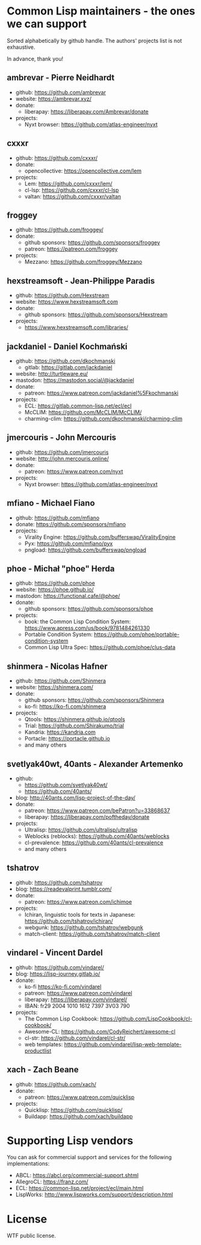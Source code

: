 # Common Lisp maintainers - the ones we can support

Sorted alphabetically by github handle. The authors' projects list is not exhaustive.

In advance, thank you!


## ambrevar - Pierre Neidhardt

- github: https://github.com/ambrevar
- website: https://ambrevar.xyz/
- donate:
  - liberapay: https://liberapay.com/Ambrevar/donate
- projects:
  - Nyxt browser: https://github.com/atlas-engineer/nyxt

## cxxxr

- github: https://github.com/cxxxr/
- donate:
  - opencollective: https://opencollective.com/lem
- projects:
  - Lem: https://github.com/cxxxr/lem/
  - cl-lsp: https://github.com/cxxxr/cl-lsp
  - valtan: https://github.com/cxxxr/valtan

## froggey

- github: https://github.com/froggey/
- donate:
  - github sponsors: https://github.com/sponsors/froggey
  - patreon: https://patreon.com/froggey
- projects:
  - Mezzano: https://github.com/froggey/Mezzano

## hexstreamsoft - Jean-Philippe Paradis

- github: https://github.com/Hexstream
- website: https://www.hexstreamsoft.com
- donate:
  - github sponsors: https://github.com/sponsors/Hexstream
- projects:
  - https://www.hexstreamsoft.com/libraries/

## jackdaniel - Daniel Kochmański

- github: https://github.com/dkochmanski
  - gitlab: https://gitlab.com/jackdaniel
- website: http://turtleware.eu/
- mastodon: https://mastodon.social/@jackdaniel
- donate:
  - patreon: https://www.patreon.com/jackdaniel%5Fkochmanski
- projects:
  - ECL: https://gitlab.common-lisp.net/ecl/ecl
  - McCLIM: https://github.com/McCLIM/McCLIM/
  - charming-clim: https://github.com/dkochmanski/charming-clim

## jmercouris - John Mercouris

- github: https://github.com/jmercouris
- website: http://john.mercouris.online/
- donate:
  - patreon: https://www.patreon.com/nyxt
- projects:
  - Nyxt browser: https://github.com/atlas-engineer/nyxt

## mfiano - Michael Fiano

- github: https://github.com/mfiano
- donate: https://github.com/sponsors/mfiano
- projects:
  - Virality Engine: https://github.com/bufferswap/ViralityEngine
  - Pyx: https://github.com/mfiano/pyx
  - pngload: https://github.com/bufferswap/pngload

## phoe - Michał "phoe" Herda

- github: https://github.com/phoe
- website: https://phoe.github.io/
- mastodon: https://functional.cafe/@phoe/
- donate:
  - github sponsors: https://github.com/sponsors/phoe
- projects:
  - book: the Common Lisp Condition System: https://www.apress.com/us/book/9781484261330
  - Portable Condition System: https://github.com/phoe/portable-condition-system
  - Common Lisp Ultra Spec: https://github.com/phoe/clus-data

## shinmera - Nicolas Hafner

- github: https://github.com/Shinmera
- website: https://shinmera.com/
- donate:
  - github sponsors: https://github.com/sponsors/Shinmera
  - ko-fi: https://ko-fi.com/shinmera
- projects:
  - Qtools: https://shinmera.github.io/qtools
  - Trial: https://github.com/Shirakumo/trial
  - Kandria: https://kandria.com
  - Portacle: https://portacle.github.io
  - and many others

## svetlyak40wt, 40ants - Alexander Artemenko

- github:
  - https://github.com/svetlyak40wt/
  - https://github.com/40ants/
- blog: http://40ants.com/lisp-project-of-the-day/
- donate:
  - patreon: https://www.patreon.com/bePatron?u=33868637
  - liberapay: https://liberapay.com/poftheday/donate
- projects:
  - Ultralisp: https://github.com/ultralisp/ultralisp
  - Weblocks (reblocks): https://github.com/40ants/weblocks
  - cl-prevalence: https://github.com/40ants/cl-prevalence
  - and many others

## tshatrov

- github: https://github.com/tshatrov
- blog: https://readevalprint.tumblr.com/
- donate:
  - patreon: https://www.patreon.com/ichimoe
- projects:
  - Ichiran, linguistic tools for texts in Japanese: https://github.com/tshatrov/ichiran/
  - webgunk: https://github.com/tshatrov/webgunk
  - match-client: https://github.com/tshatrov/match-client

## vindarel - Vincent Dardel

- github: https://github.com/vindarel/
- blog: https://lisp-journey.gitlab.io/
- donate:
  - ko-fi https://ko-fi.com/vindarel
  - patreon: https://www.patreon.com/vindarel
  - liberapay: https://liberapay.com/vindarel/
  - IBAN: fr29 2004 1010 1612 7397 3V03 790
- projects:
  - The Common Lisp Cookbook: https://github.com/LispCookbook/cl-cookbook/
  - Awesome-CL: https://github.com/CodyReichert/awesome-cl
  - cl-str: https://github.com/vindarel/cl-str/
  - web templates: https://github.com/vindarel/lisp-web-template-productlist

## xach - Zach Beane

- github: https://github.com/xach/
- donate:
  - patreon: https://www.patreon.com/quicklisp
- projects:
  - Quicklisp: https://github.com/quicklisp/
  - Buildapp: https://github.com/xach/buildapp

# Supporting Lisp vendors

You can ask for commercial support and services for the following implementations:

- ABCL: https://abcl.org/commercial-support.shtml
- AllegroCL: https://franz.com/
- ECL: https://common-lisp.net/project/ecl/main.html
- LispWorks: http://www.lispworks.com/support/description.html

# License

WTF public license.
